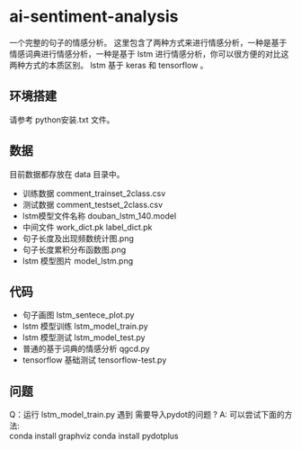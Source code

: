 # ai-sentiment-analysis
一个完整的句子的情感分析。
这里包含了两种方式来进行情感分析，一种是基于情感词典进行情感分析，一种是基于 lstm 进行情感分析，你可以很方便的对比这两种方式的本质区别。
lstm 基于 keras 和 tensorflow 。

## 环境搭建
请参考 python安装.txt 文件。  

## 数据  
目前数据都存放在 data 目录中。  
- 训练数据 comment_trainset_2class.csv  
- 测试数据 comment_testset_2class.csv  
- lstm模型文件名称  douban_lstm_140.model   
- 中间文件 work_dict.pk label_dict.pk
- 句子长度及出现频数统计图.png
- 句子长度累积分布函数图.png
- lstm 模型图片 model_lstm.png

## 代码
- 句子画图 lstm_sentece_plot.py
- lstm 模型训练 lstm_model_train.py
- lstm 模型测试 lstm_model_test.py
- 普通的基于词典的情感分析 qgcd.py
- tensorflow 基础测试 tensorflow-test.py


## 问题
Q：运行 lstm_model_train.py 遇到 需要导入pydot的问题 ?
A: 可以尝试下面的方法:    
conda install graphviz
conda install pydotplus